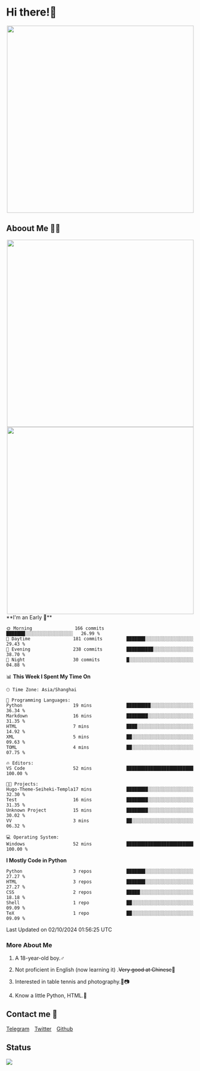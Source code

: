 # Hi there!🎉

<div align=center><img src="https://count.getloli.com/get/@Cicada000?theme=moebooru" width=500px></div>

## Aboout Me 👀💦

<div align=center>
<img src="https://github-readme-stats.vercel.app/api?username=Cicada000&show_icons=true&theme=tokyonight" width=500px>
<br>
<img src="https://github-readme-stats.vercel.app/api/top-langs/?username=Cicada000&show_icons=true&theme=tokyonight&layout=compact" width=500px>
</div>
<!--START_SECTION:waka-->
**I'm an Early 🐤** 

```text
🌞 Morning                166 commits         ███████░░░░░░░░░░░░░░░░░░   26.99 % 
🌆 Daytime                181 commits         ███████░░░░░░░░░░░░░░░░░░   29.43 % 
🌃 Evening                238 commits         ██████████░░░░░░░░░░░░░░░   38.70 % 
🌙 Night                  30 commits          █░░░░░░░░░░░░░░░░░░░░░░░░   04.88 % 
```


📊 **This Week I Spent My Time On** 

```text
🕑︎ Time Zone: Asia/Shanghai

💬 Programming Languages: 
Python                   19 mins             █████████░░░░░░░░░░░░░░░░   36.34 % 
Markdown                 16 mins             ████████░░░░░░░░░░░░░░░░░   31.35 % 
HTML                     7 mins              ████░░░░░░░░░░░░░░░░░░░░░   14.92 % 
XML                      5 mins              ██░░░░░░░░░░░░░░░░░░░░░░░   09.63 % 
TOML                     4 mins              ██░░░░░░░░░░░░░░░░░░░░░░░   07.75 % 

🔥 Editors: 
VS Code                  52 mins             █████████████████████████   100.00 % 

🐱‍💻 Projects: 
Hugo-Theme-Seiheki-Templa17 mins             ████████░░░░░░░░░░░░░░░░░   32.30 % 
Test                     16 mins             ████████░░░░░░░░░░░░░░░░░   31.35 % 
Unknown Project          15 mins             ████████░░░░░░░░░░░░░░░░░   30.02 % 
VV                       3 mins              ██░░░░░░░░░░░░░░░░░░░░░░░   06.32 % 

💻 Operating System: 
Windows                  52 mins             █████████████████████████   100.00 % 
```

**I Mostly Code in Python** 

```text
Python                   3 repos             ███████░░░░░░░░░░░░░░░░░░   27.27 % 
HTML                     3 repos             ███████░░░░░░░░░░░░░░░░░░   27.27 % 
CSS                      2 repos             █████░░░░░░░░░░░░░░░░░░░░   18.18 % 
Shell                    1 repo              ██░░░░░░░░░░░░░░░░░░░░░░░   09.09 % 
TeX                      1 repo              ██░░░░░░░░░░░░░░░░░░░░░░░   09.09 % 
```




 Last Updated on 02/10/2024 01:56:25 UTC
<!--END_SECTION:waka-->

### More About Me

1. A 18-year-old boy.♂

2. Not proficient in English (now learning it) .~~Very good at Chinese~~🤣

3. Interested in table tennis and photography.🏓📷

4. Know a little Python, HTML.🐍


## Contact me 💬

[Telegram](https://t.me/CicadaLYW)&emsp;[Twitter](https://twitter.com/Cicada0001)&emsp;[Github](https://github.com/Cicada000)

## Status
<img src="https://weather-icon.journeyad.repl.co/@hangzhou?v=1" align="left">







